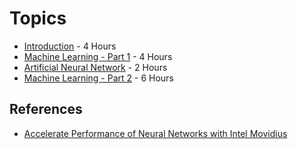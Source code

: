 # Topics

- [Introduction](Introduction) - 4 Hours
- [Machine Learning - Part 1](MachineLearning) - 4 Hours
- [Artificial Neural Network](ArtificialNeuralNetwork) - 2 Hours 
- [Machine Learning - Part 2](MachineLearning) - 6 Hours

## References
- [Accelerate Performance of Neural Networks with Intel Movidius](https://www.youtube.com/watch?v=XAoolynqP3k)
